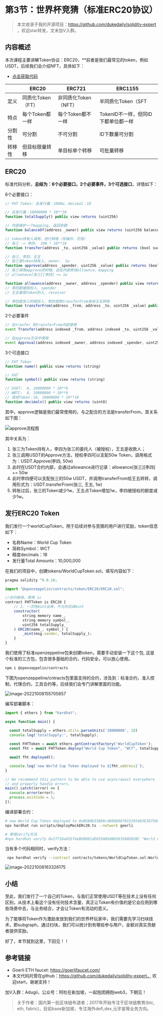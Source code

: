 # 第3节：世界杯竞猜（标准ERC20协议）

> 本文收录于我的开源项目：https://github.com/dukedaily/solidity-expert ，欢迎star转发，文末加V入群。



## 内容概述

本次课程主要讲解Token协议：ERC20，**前者是我们最常见的token，例如USDT，后续我们会介绍NFT，具体如下：

- [点击获取代码](https://github.com/dukedaily/solidity-expert/tree/main/14_项目实战-世界杯竞猜/worldcup/contracts/contracts)

|        | ERC20             | ERC721               | ERC1155                             |
| ------ | ----------------- | -------------------- | ----------------------------------- |
| 定义   | 同质化Token（FT） | 非同质化Token（NFT） | 半同质化Token（SFT                  |
| 特点   | 每个Token都一样   | 每个Token都不一样    | TokenID不一样，但同ID下都单位都一样 |
| 分割性 | 可分割            | 不可分割             | ID下数量可分割                      |
| 转移性 | 但目标限量转移    | 单目标单个转移       | 可批量转移                          |

## ERC20

标准代码分析，**总结为：6个必要接口，2个必要事件，3个可选接口**，详情如下：

6个必要接口：

```JavaScript
// FHT Token: 总发行量：1000w，decimal：18

// 总发行量：10000000 * 10**18
function totalSupply() public view returns (uint256)

// 内部维护一个mapping, 返回余额
function balanceOf(address _owner) public view returns (uint256 balance)

// token持有人调用，进行转账（写操作，花钱）
// 张三 -> 李四， 100 * 10**18
function transfer(address _to, uint256 _value) public returns (bool success)

// 张三，李四，王五
// 张三是token持有人, owner， 1w
function approve(address _spender, uint256 _value) public returns (bool success)
// 张三调用approve的时候，会在内部修改allownce，mapping
// allownace[张三][李四] += 1w

function allowance(address _owner, address _spender) public view returns (uint256 remaining)
// 李四是被授权人, spender
// 王五接受token的人, receiver

// 李四是张三的授权人，李四调用transferFrom来给王五转账
function transferFrom(address _from, address _to, uint256 _value) public returns (bool success)
```

2个必要事件

```js
// 在tranfer 和transferFrom内部使用
event Transfer(address indexed _from, address indexed _to, uint256 _value)

// 在approve方法中使用
event Approval(address indexed _owner, address indexed _spender, uint256 _value)
```

3个可选接口

```js
// FHT Token
function name() public view returns (string)

// FHT
function symbol() public view returns (string) 

// USDT:  6, 10000000 * 10**6
// WBTC:  8, 10000000 * 10**8
// 其他Token：18, 10000000 * 10**18
function decimals() public view returns (uint8)
```

其中，approve逻辑是我们最常使用的，与之配合的方法是transferFrom，其关系如下图：

![approve流程图](assets/approve流程图.jpg)

其中关系为：

1. 张三为Token持有人，李四为张三的委托人（被授权），王五是收款人；
2. 张三调用USDT的Approve方法，授权李四可以支配50w Token，调用格式为：USDT.Approve(李四, 50w)
3. 此时在USDT合约内部，会通过allowance进行记录：allowance[张三][李四] += 50w
4. 此时李四便可以支配张三的50w USDT，并调用transferFrom给王五转转，调用形式为：USDT.transferFrom(张三, 王五, 1w)
5. 转账过后，张三的Token减少1w，王五点Token增加1w，李四被授权的额度减少1w。



## 发行ERC20 Token

我们发行一个worldCupToken，用于后续对参与竞猜的用户进行奖励，token信息如下：

- 名称Name：World Cup Token
- 简称Symbol：WCT
- 精度decimals：18
- 发行量Total Amounts：10,000,000

在我们的项目中，创建tokens/WorldCupToken.sol，填写内容如下：

```JavaScript
pragma solidity ^0.8.10;

import "@openzeppelin/contracts/token/ERC20/ERC20.sol";

//合约继承，使用 is
contract FHTToken is ERC20 {
    // 2. 一次性mint出来，不允许后续mint
    constructor(
        string memory name_,
        string memory symbol_,
        uint256 totalSupply_
    ) ERC20(name_, symbol_) {
        _mint(msg.sender, totalSupply_);
    }
}
```

我们使用了标准openzeppeline包来创建token，需要手动安装一下这个包, 这是个标准的三方包，包含很多基础的合约，代码安全，可以放心使用。

```sh
npm i @openzeppelin/contracts
```

下图为openzeppeline/cntracts包里面支持的合约，涉及到：标准合约，准入控制，代理合约，工具合约等，后续我们会专门讲解里面的功能。

![image-20221008155705857](assets/image-20221008155705857.png)

编写部署脚本：

```js
import { ethers } from "hardhat";

async function main() {

  const totalSupply = ethers.utils.parseUnits('10000000', 18)
  console.log('totalSupply:', totalSupply);
  
  const FHTToken = await ethers.getContractFactory('WorldCupToken');
  const fht = await FHTToken.deploy("World Cup Token", "WCT", totalSupply);

  await fht.deployed();

  console.log(`new World Cup Token deployed to ${fht.address}`);
}

// We recommend this pattern to be able to use async/await everywhere
// and properly handle errors.
main().catch((error) => {
  console.error(error);
  process.exitCode = 1;
});
```

编译部署合约：

```sh
# new World Cup Token deployed to 0xB500D338D6cd608D867015295483E38758CC7711
npx hardhat run scripts/deployMockERc20.ts --network goerli

# 常规verify方法
#npx hardhat verify 0x27716a01Ef4eBd9001dE035A89d86593588D92BC "World Cup Token" "WCT" "10000000000000000000000000" --network goerli
```

当有多个代码相同时，verify方法：

```sh
 npx hardhat verify --contract contracts/tokens/WorldCupToken.sol:WorldCupToken 0xB500D338D6cd608D867015295483E38758CC7711 "World Cup Token" "WCT" "10000000000000000000000000" --network goerli
```

![image-20221008163326175](assets/image-20221008163326175.png)



## 小结

至此，我们发行了一个自己的Token，与我们正常使用USDT等在技术上没有任何区别，从技术上看这个没有任何技术含量，真正让Token有价值的是它会应用到哪些场景中去，与业务结合，才会让Token有流动的意义。

为了能够将Token作为激励发放到我们的世界杯玩家中，我们需要先学习扫块技术，即subgraph，通过扫块，我们可以统计到有哪些参与用户，金额对真实贡献者提供奖励。



好了，本节就到这里，下回见！！



## 参考链接

- Goerli ETH faucet: https://goerlifaucet.com/
- 本文代码托管在github：https://github.com/dukedaily/solidity-expert， 欢迎start，谢谢支持！



加V入群：Adugii，公众号：阿杜在新加坡，一起抱团拥抱web3，下期见！

> 关于作者：国内第一批区块链布道者；2017年开始专注于区块链教育(btc, eth, fabric)，目前base新加坡，专注海外defi,dex,元宇宙等业务方向。